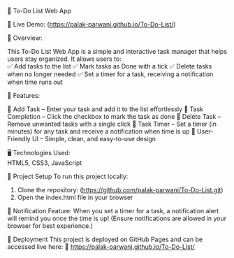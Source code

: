 📝 To-Do List Web App

🚀 Live Demo: (https://palak-parwani.github.io/To-Do-List/)

📌 Overview:

This To-Do List Web App is a simple and interactive task manager that helps users stay organized. It allows users to: <br/>
✅ Add tasks to the list
✅ Mark tasks as Done with a tick
✅ Delete tasks when no longer needed
✅ Set a timer for a task, receiving a notification when time runs out

🎯 Features:

🔹 Add Task – Enter your task and add it to the list effortlessly
🔹 Task Completion – Click the checkbox to mark the task as done
🔹 Delete Task – Remove unwanted tasks with a single click
🔹 Task Timer – Set a timer (in minutes) for any task and receive a notification when time is up
🔹 User-Friendly UI – Simple, clean, and easy-to-use design

🖥️ Technologies Used:  
HTML5, CSS3, JavaScript

📂 Project Setup
To run this project locally:

1. Clone the repository: (https://github.com/palak-parwani/To-Do-List.git)
2. Open the index.html file in your browser

📢 Notification Feature:
When you set a timer for a task, a notification alert will remind you once the time is up! (Ensure notifications are allowed in your browser for best experience.)

🚀 Deployment
This project is deployed on GitHub Pages and can be accessed live here:
🔗 https://palak-parwani.github.io/To-Do-List/


